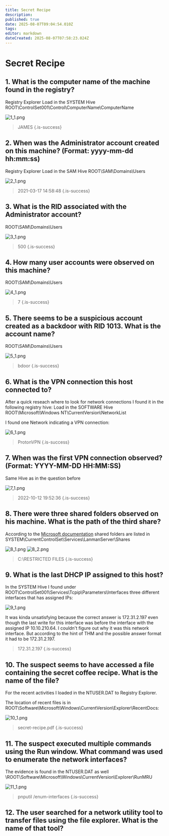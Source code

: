 ```yaml
---
title: Secret Recipe
description: 
published: true
date: 2025-08-07T09:04:54.010Z
tags: 
editor: markdown
dateCreated: 2025-08-07T07:58:23.024Z
---
```


# Secret Recipe

## 1. What is the computer name of the machine found in the registry?

Registry Explorer
Load in the SYSTEM Hive
ROOT\ControlSet001\Control\ComputerName\ComputerName

![1_1.png](/thm/challenges/secret_recipe/1_1.png)

> JAMES
{.is-success}


## 2. When was the Administrator account created on this machine? (Format: yyyy-mm-dd hh:mm:ss)

Registry Explorer
Load in the SAM Hive
ROOT\SAM\Domains\Users

![2_1.png](/thm/challenges/secret_recipe/2_1.png)

> 2021-03-17 14:58:48
{.is-success}


## 3. What is the RID associated with the Administrator account?

ROOT\SAM\Domains\Users

![3_1.png](/thm/challenges/secret_recipe/3_1.png)


> 500
{.is-success}

## 4. How many user accounts were observed on this machine?

ROOT\SAM\Domains\Users

![4_1.png](/thm/challenges/secret_recipe/4_1.png)

> 7
{.is-success}

## 5. There seems to be a suspicious account created as a backdoor with RID 1013. What is the account name?

ROOT\SAM\Domains\Users

![5_1.png](/thm/challenges/secret_recipe/5_1.png)

> bdoor
{.is-success}

## 6. What is the VPN connection this host connected to?

After a quick reseach where to look for network connections I found it in the following registry hive: 
Load in the SOFTWARE Hive
ROOT\Microsoft\Windows NT\CurrentVersion\NetworkList

I found one Network indicating a VPN connection: 

![6_1.png](/thm/challenges/secret_recipe/6_1.png)

> ProtonVPN
{.is-success}

## 7. When was the first VPN connection observed? (Format: YYYY-MM-DD HH:MM:SS)

Same Hive as in the question before

![7_1.png](/thm/challenges/secret_recipe/7_1.png)

> 2022-10-12 19:52:36
{.is-success}

## 8. There were three shared folders observed on his machine. What is the path of the third share?

According to the [Microsoft documentation](https://learn.microsoft.com/en-us/troubleshoot/windows-client/networking/saving-restoring-existing-windows-shares) shared folders are listed in SYSTEM\CurrentControlSet\Services\LanmanServer\Shares

![8_1.png](/thm/challenges/secret_recipe/8_1.png)
![8_2.png](/thm/challenges/secret_recipe/8_2.png)

> C:\RESTRICTED FILES
{.is-success}

## 9. What is the last DHCP IP assigned to this host?

In the SYSTEM Hive I found under 
ROOT\ControlSet001\Services\Tcpip\Parameters\Interfaces three different interfaces that has assigned IPs:

![9_1.png](/thm/challenges/secret_recipe/9_1.png)

It was kinda unsatisfying because the correct answer is 172.31.2.197 even though the last write for this interface was before the interface with the assigned IP 10.10.210.64. I couldn't figure out why it was this network interface. But according to the hint of THM and the possible answer format it had to be 172.31.2.197.

> 172.31.2.197
{.is-success}

## 10. The suspect seems to have accessed a file containing the secret coffee recipe. What is the name of the file?

For the recent activities I loaded in the NTUSER.DAT to Registry Explorer.

The location of recent files is in ROOT\Software\Microsoft\Windows\CurrentVersion\Explorer\RecentDocs:

![10_1.png](/thm/challenges/secret_recipe/10_1.png)

> secret-recipe.pdf
{.is-success}

## 11. The suspect executed multiple commands using the Run window. What command was used to enumerate the network interfaces?

The evidence is found in the NTUSER.DAT as well
\ROOT\Software\Microsoft\Windows\CurrentVersion\Explorer\RunMRU

![11_1.png](/thm/challenges/secret_recipe/11_1.png)

> pnputil /enum-interfaces
{.is-success}

## 12. The user searched for a network utility tool to transfer files using the file explorer. What is the name of that tool?
